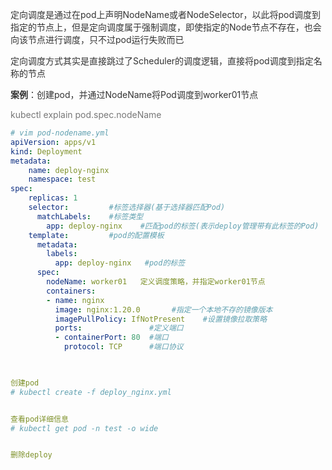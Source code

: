 <font style="color:rgb(51, 51, 51);">定向调度是通过在pod上声明NodeName或者NodeSelector，以此将pod调度到指定的节点上，但是定向调度属于强制调度，即使指定的Node节点不存在，也会向该节点进行调度，只不过pod运行失败而已</font>

<font style="color:rgb(51, 51, 51);">定向调度方式其实是直接跳过了Scheduler的调度逻辑，直接将pod调度到指定名称的节点</font>

**<font style="color:rgb(51, 51, 51);">案例</font>**<font style="color:rgb(51, 51, 51);">：创建pod，并通过NodeName将Pod调度到worker01节点</font>

<font style="color:rgb(119, 119, 119);">kubectl explain pod.spec.nodeName</font>

```yaml
# vim pod-nodename.yml
apiVersion: apps/v1
kind: Deployment
metadata:
    name: deploy-nginx
    namespace: test
spec:
    replicas: 1
    selector:         #标签选择器(基于选择器匹配Pod)
      matchLabels:    #标签类型
        app: deploy-nginx    #匹配pod的标签(表示deploy管理带有此标签的Pod)
    template:         #pod的配置模板
      metadata:
        labels:
          app: deploy-nginx   #pod的标签
      spec:
        nodeName: worker01   定义调度策略，并指定worker01节点
        containers:
        - name: nginx
          image: nginx:1.20.0       #指定一个本地不存的镜像版本
          imagePullPolicy: IfNotPresent    #设置镜像拉取策略
          ports:               #定义端口
          - containerPort: 80  #端口
            protocol: TCP      #端口协议


    
创建pod
# kubectl create -f deploy_nginx.yml


查看pod详细信息
# kubectl get pod -n test -o wide


删除deploy
```

<font style="color:rgb(51, 51, 51);">  
</font><font style="color:rgb(51, 51, 51);"> </font>

